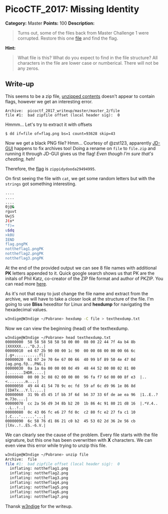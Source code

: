 # PicoCTF_2017: Missing Identity

**Category:** Master
**Points:** 100
**Description:**

>Turns out, some of the files back from Master Challenge 1 were corrupted. Restore this one [file](file) and find the flag.

**Hint:**

>What file is this?
What do you expect to find in the file structure?
All characters in the file are lower case or numberical. There will not be any zeros.

## Write-up
This seems to be a zip file, [unzipped contents](unzipped) doesn't appear to contain flags, however we get an interesting error.

    Archive:  picoctf_2017_writeup/master/master_2/file
    file #1:  bad zipfile offset (local header sig):  0

Hmmm... Let's try to extract it with offsets

    $ dd if=file of=flag.png bs=1 count=93628 skip=43

Now we get a black PNG file? Hmm... Courtesy of @zst123, apparently [JD-GUI](http://jd.benow.ca/) happens to fix archives too! Doing a rename on `file` to `file.zip` and running it through JD-GUI gives us the flag! _Even though I'm sure that's cheating, heh!_

Therefore, the [flag](file.zip.src/flag.png) is `zippidydooda29494995`.

On first seeing the file with `cat`, we get some random letters but with the `strings` got something interesting.
```bash
....
....
....
0j@&
rguvt
UwjS
J(o*
"f)=
u$dq
>k0U
IEND
flag.pngPK
nottheflag1.pngPK
nottheflag2.pngPK
nottheflag3.pngPK
```
At the end of the provided output we can see 8 file names with additional **PK** letters appended to it. Quick google search shows us that PK are the initals of Phil Katz, co-creator of the ZIP file format and author of PKZIP. You can read more [here](http://www.garykessler.net/library/file_sigs.html).

As it's not that easy to just change the file name and extract from the archive, we will have to take a closer look at the structure of the file. I'm going to use  **Bliss**  hexeditor for Linux and  **hexdump**  for navigating the hexadecimal values.

```bash
w3ndige@W3ndige ~/Pobrane> hexdump -C file > texthexdump.txt
```

Now we can view the beginning (head) of the texthexdump.

```text
w3ndige@W3ndige ~/Pobrane> head texthexdump.txt
00000000  58 58 58 58 58 58 00 00  08 00 22 44 7f 4a b4 8b  |XXXXXX...."D.J..|
00000010  e4 67 2b 90 00 00 1c 90  00 00 08 00 00 00 66 6c  |.g+...........fl|
00000020  61 67 2e 70 6e 67 00 66  40 99 bf 89 50 4e 47 0d  |ag.png.f@...PNG.|
00000030  0a 1a 0a 00 00 00 0d 49  48 44 52 00 00 02 81 00  |.......IHDR.....|
00000040  00 00 3c 08 02 00 00 00  96 fa f7 6d 00 00 8f e3  |..<........m....|
00000050  49 44 41 54 78 9c ec fd  59 af 6c d9 96 1e 86 8d  |IDATx...Y.l.....|
00000060  31 9b d5 45 1f bb 3f 6d  b6 37 33 6f de ae ea 96  |1..E..?m.73o....|
00000070  cc 2a 56 d9 34 8b b2 20  1b 86 4c 91 80 21 d8 16  |.*V.4.. ..L..!..|
00000080  0c 43 06 fc e6 27 fd 0c  c2 80 fc e2 27 fa c1 10  |.C...'......'...|
00000090  6c 58 76 d1 86 21 c0 b2  45 53 02 2d 36 2e 56 cb  |lXv..!..ES.-6.V.|
```

We can clearly see the cause of the problem. Every file starts with the file signature, but this one has been overwritten with  **X**  characters. We can even view this error while trying to unzip this file.

```bash
w3ndige@W3ndige ~/Pobrane> unzip file
Archive:  file
file #1:  bad zipfile offset (local header sig):  0
  inflating: nottheflag1.png         
  inflating: nottheflag2.png         
  inflating: nottheflag3.png         
  inflating: nottheflag4.png         
  inflating: nottheflag5.png         
  inflating: nottheflag6.png         
  inflating: nottheflag7.png
```


Thansk [w3ndige](https://www.rootnetsec.com/) for the writeup.
<!--stackedit_data:
eyJoaXN0b3J5IjpbLTExOTE0NjMzNjEsLTE5Nzg4NjEwNjQsLT
EzNDkzNTM1NjJdfQ==
-->